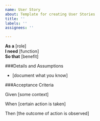 ```yaml
---
name: User Story
about: Template for creating User Stories
title: ''
labels: ''
assignees: ''

---
```


**As a**  [role]  
**I need** [function]  
**So that** [benefit]  
   
 ###Details and Assumptions
 - [document what you know]
   
 ###Acceptance Criteria  

 Given [some context]
 
 When [certain action is taken]
 
 Then [the outcome of action is observed]

